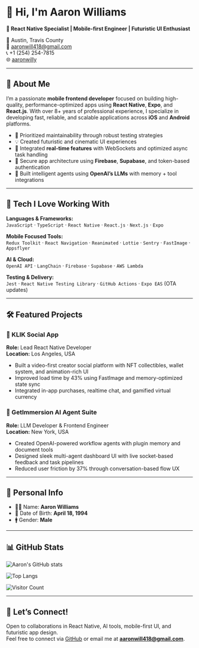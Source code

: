 # 👋 Hi, I'm Aaron Williams

**🎯 React Native Specialist | Mobile-first Engineer | Futuristic UI Enthusiast**

📍 Austin, Travis County  
📧 aaronwill418@gmail.com  
📞 +1 (254) 254-7815  
🌐 [aaronwilly](https://github.com/aaronwilly)

---

## 🧠 About Me

I’m a passionate **mobile frontend developer** focused on building high-quality, performance-optimized apps using **React Native**, **Expo**, and **React.js**. With over 8+ years of professional experience, I specialize in developing fast, reliable, and scalable applications across **iOS** and **Android** platforms.

- 🧪 Prioritized maintainability through robust testing strategies
- 💡 Created futuristic and cinematic UI experiences
- 🔄 Integrated **real-time features** with WebSockets and optimized async task handling
- 🔐 Secure app architecture using **Firebase**, **Supabase**, and token-based authentication
- 🤖 Built intelligent agents using **OpenAI’s LLMs** with memory + tool integrations

---

## 🚀 Tech I Love Working With

**Languages & Frameworks:**  
`JavaScript` · `TypeScript` · `React Native` · `React.js` · `Next.js` · `Expo`

**Mobile Focused Tools:**  
`Redux Toolkit` · `React Navigation` · `Reanimated` · `Lottie` · `Sentry` · `FastImage` · `Appsflyer`

**AI & Cloud:**  
`OpenAI API` · `LangChain` · `Firebase` · `Supabase` · `AWS Lambda`

**Testing & Delivery:**  
`Jest` · `React Native Testing Library` · `GitHub Actions` · `Expo EAS` (OTA updates)

---

## 🛠 Featured Projects

### 📱 KLIK Social App  
**Role:** Lead React Native Developer  
**Location:** Los Angeles, USA  
- Built a video-first creator social platform with NFT collectibles, wallet system, and animation-rich UI  
- Improved load time by 43% using FastImage and memory-optimized state sync  
- Integrated in-app purchases, realtime chat, and gamified virtual currency  

### 💼 GetImmersion AI Agent Suite  
**Role:** LLM Developer & Frontend Engineer  
**Location:** New York, USA  
- Created OpenAI-powered workflow agents with plugin memory and document tools  
- Designed sleek multi-agent dashboard UI with live socket-based feedback and task pipelines  
- Reduced user friction by 37% through conversation-based flow UX  

---

## 🧾 Personal Info

- 🧑‍💻 Name: **Aaron Williams**  
- 🎂 Date of Birth: **April 18, 1994**  
- 🚹 Gender: **Male**

---

## 📊 GitHub Stats

![Aaron's GitHub stats](https://github-readme-stats.vercel.app/api?username=aaronwilly&show_icons=true&theme=tokyonight)

![Top Langs](https://github-readme-stats.vercel.app/api/top-langs/?username=aaronwilly&layout=compact&theme=tokyonight)

<img src="https://api.countapi.xyz/hit/aaronwilly/profile-views?style=flat-square" alt="Visitor Count"/>

---

## 🤝 Let’s Connect!

Open to collaborations in React Native, AI tools, mobile-first UI, and futuristic app design.  
Feel free to connect via [GitHub](https://github.com/aaronwilly) or email me at **aaronwill418@gmail.com**.

